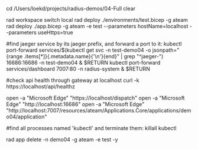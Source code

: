 cd /Users/loekd/projects/radius-demos/04-Full
clear

rad workspace switch local
rad deploy ./environments/test.bicep -g ateam
rad deploy ./app.bicep -g ateam -e test --parameters hostName=localhost --parameters useHttps=true

#find jaeger service by its jaeger prefix, and forward a port to it:
kubectl port-forward services/$(kubectl get svc -n test-demo04 -o jsonpath="{range .items[*]}{.metadata.name}{'\n'}{end}" | grep "^jaeger-") 16686:16686 -n test-demo04 &
$RETURN
kubectl port-forward services/dashboard 7007:80 -n radius-system &
$RETURN

#check api health through gateway at localhost
curl -k https://localhost/api/healthz

open -a "Microsoft Edge" "https://localhost/dispatch"
open -a "Microsoft Edge" "http://localhost:16686"
open -a "Microsoft Edge" "http://localhost:7007/resources/ateam/Applications.Core/applications/demo04/application"


#find all processes named 'kubectl' and terminate them:
killall kubectl

rad app delete -n demo04 -g ateam -e test -y